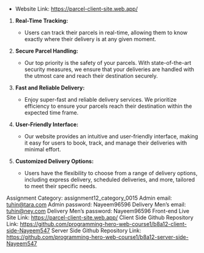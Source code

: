  * Website Link: https://parcel-client-site.web.app/


1. **Real-Time Tracking:**
   - Users can track their parcels in real-time, allowing them to know exactly where their delivery is at any given moment.

2. **Secure Parcel Handling:**
   - Our top priority is the safety of your parcels. With state-of-the-art security measures, we ensure that your deliveries are handled with the utmost care and reach their destination securely.

3. **Fast and Reliable Delivery:**
   - Enjoy super-fast and reliable delivery services. We prioritize efficiency to ensure your parcels reach their destination within the expected time frame.

4. **User-Friendly Interface:**
   - Our website provides an intuitive and user-friendly interface, making it easy for users to book, track, and manage their deliveries with minimal effort.

5. **Customized Delivery Options:**
   - Users have the flexibility to choose from a range of delivery options, including express delivery, scheduled deliveries, and more, tailored to meet their specific needs.





  Assignment Category: assignment12_category_0015
 Admin email: tuhin@tara.com
 Admin password: Nayeem96596
 Delivery Men’s email: tuhin@ney.com
 Delivery Men’s password: Nayeem96596
 Front-end Live Site Link: https://parcel-client-site.web.app/
 Client Side Github Repository Link: https://github.com/programming-hero-web-course1/b8a12-client-side-Nayeem547
 Server Side Github Repository Link: https://github.com/programming-hero-web-course1/b8a12-server-side-Nayeem547